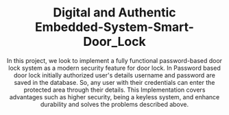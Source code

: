 

<p align="center">
  <h1 align="center">Digital and Authentic 
    <br />
    Embedded-System-Smart-Door_Lock</h1>
     <p align="center">
   In this project, we look to implement a fully functional password-based door lock system as a modern security feature for door lock. 
   In Password based door lock initially authorized user's details username and password are saved in the database.
   So, any user with their credentials can enter the protected area through their details.
   This Implementation covers advantages such as higher security, being a keyless system, and enhance durability and solves the problems described above. 
  </p>

</p>
<div align="center">

</div>
